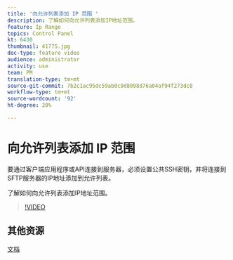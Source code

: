```yaml
---
title: '向允许列表添加 IP 范围 '
description: 了解如何向允许列表添加IP地址范围。
feature: Ip Range
topics: Control Panel
kt: 6430
thumbnail: 41775.jpg
doc-type: feature video
audience: administrator
activity: use
team: PM
translation-type: tm+mt
source-git-commit: 7b2c1ac95dc59ab0c9d8098d76a04af94f273dc8
workflow-type: tm+mt
source-wordcount: '92'
ht-degree: 20%

---
```



# 向允许列表添加 IP 范围

要通过客户端应用程序或API连接到服务器，必须设置公共SSH密钥，并将连接到SFTP服务器的IP地址添加到允许列表。

了解如何向允许列表添加IP地址范围。

>[!VIDEO](https://video.tv.adobe.com/v/41775?quality=12)

## 其他资源

[文档](https://docs.adobe.com/content/help/en/control-panel/using/sftp-management/ip-range-allow-listing.html)
